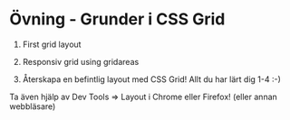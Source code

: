 # Övning - Grunder i CSS Grid

1. First grid layout 

2. Responsiv grid using gridareas


5. Återskapa en befintlig layout med CSS Grid! Allt du har lärt dig 1-4 :-)

Ta även hjälp av Dev Tools => Layout i Chrome eller Firefox! (eller annan webbläsare)




